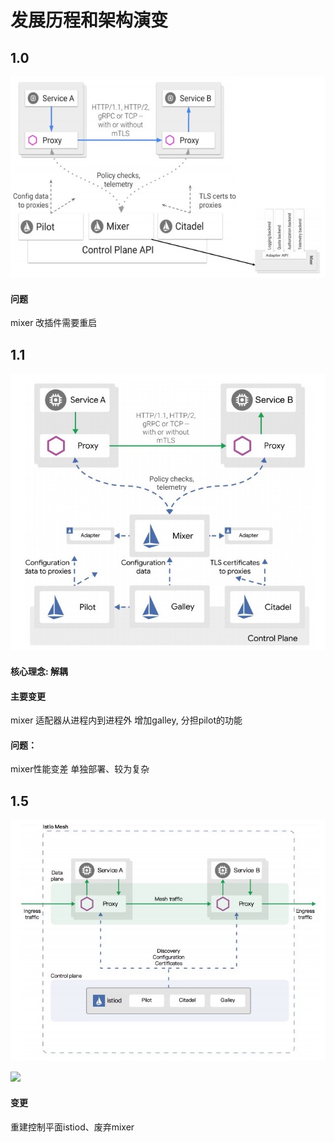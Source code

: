 # 发展历程和架构演变

## 1.0 

![image-20200616174105394](.assets/image-20200616174105394.png)

#### 问题
mixer 改插件需要重启

## 1.1 
![image-20200616174242610](.assets/image-20200616174242610.png)

#### 核心理念:  解耦

#### 主要变更

mixer 适配器从进程内到进程外
增加galley, 分担pilot的功能

#### 问题：
mixer性能变差
单独部署、较为复杂

## 1.5
![image-20200616174308298](.assets/image-20200616174308298.png)

![](media/15898691163026/15898741684350.jpg)

#### 变更

重建控制平面istiod、废弃mixer